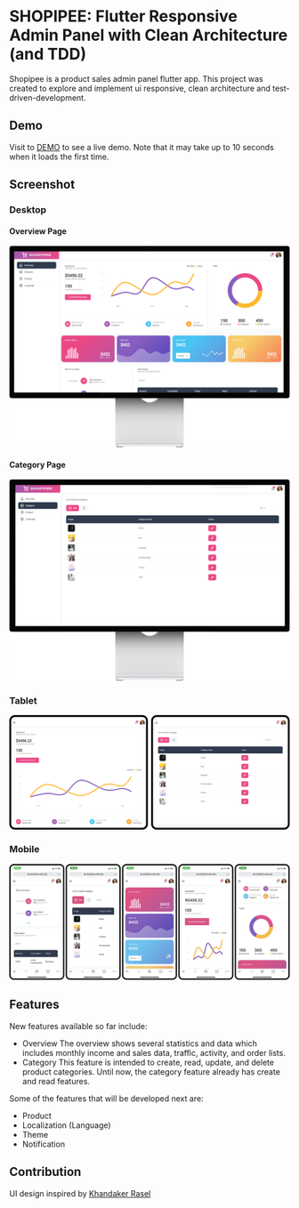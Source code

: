 # SHOPIPEE: Flutter Responsive Admin Panel with Clean Architecture (and TDD)

Shopipee is a product sales admin panel flutter app. This project was created to explore and implement ui responsive, clean architecture and test-driven-development.

## Demo

Visit to [DEMO](https://shopipee.web.app/) to see a live demo. Note that it may take up to 10 seconds when it loads the first time.

## Screenshot

### Desktop

#### Overview Page

![screenshot desktop 1](https://github.com/erderis/shopipee/blob/master/screenshot/desktop-1.png?raw=true)

#### Category Page

![screenshot desktop 2](https://github.com/erderis/shopipee/blob/master/screenshot/desktop-2.png?raw=true)

### Tablet

![screenshot tablet](https://github.com/erderis/shopipee/blob/master/screenshot/tablet.png?raw=true)

### Mobile

![screenshot mobile](https://github.com/erderis/shopipee/blob/master/screenshot/mobile.png?raw=true)

## Features

New features available so far include:

- Overview
  The overview shows several statistics and data which includes monthly income and sales data, traffic, activity, and order lists.
- Category
  This feature is intended to create, read, update, and delete product categories. Until now, the category feature already has create and read features.

Some of the features that will be developed next are:

- Product
- Localization (Language)
- Theme
- Notification

## Contribution

UI design inspired by [Khandaker Rasel](https://dribbble.com/shots/6568944-Analytics-Admin-UI-Design)

